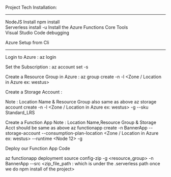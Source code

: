 
Project Tech Installation:
****************************
NodeJS Install npm install <br>
Serverless install -u
Install the Azure Functions Core Tools <br>
Visual Studio Code debugging <br>


Azure Setup from Cli
**************************
Login to Azure : az login

Set the Subscription : az account set -s <subscription Name>

Create a Resource Group in Azure : az group create -n <resource group> -l <Zone / Location in Azure ex: westus>

Create a Storage Account :

Note : Location Name & Resource Group also same as above
az storage account create -n <Storage Acct Name> -l <Zone / Location in Azure ex: westus>  -g <resource group>
  --sku Standard_LRS

Create a Function App
Note : Location Name,Resource Group & Storage Acct should be same as above
  az functionapp create -n BannerApp --storage-account <Storage Acct Name> --consumption-plan-location <Zone / Location in Azure ex: westus>
  --runtime <Node 12>  -g <resource group>

Deploy our Function App Code

az functionapp deployment source config-zip -g <resource_group> -n BannerApp --src <zip_file_path : which is under the .serverless path once we do npm install of the project>
